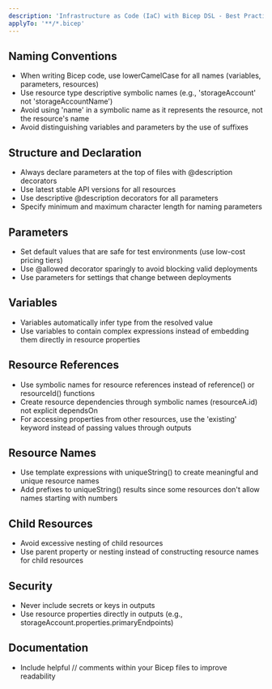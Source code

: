 ```yaml
---
description: 'Infrastructure as Code (IaC) with Bicep DSL - Best Practices and Guidelines'
applyTo: '**/*.bicep'
---
```


## Naming Conventions

-   When writing Bicep code, use lowerCamelCase for all names (variables, parameters, resources)
-   Use resource type descriptive symbolic names (e.g., 'storageAccount' not 'storageAccountName')
-   Avoid using 'name' in a symbolic name as it represents the resource, not the resource's name
-   Avoid distinguishing variables and parameters by the use of suffixes

## Structure and Declaration

-   Always declare parameters at the top of files with @description decorators
-   Use latest stable API versions for all resources
-   Use descriptive @description decorators for all parameters
-   Specify minimum and maximum character length for naming parameters

## Parameters

-   Set default values that are safe for test environments (use low-cost pricing tiers)
-   Use @allowed decorator sparingly to avoid blocking valid deployments
-   Use parameters for settings that change between deployments

## Variables

-   Variables automatically infer type from the resolved value
-   Use variables to contain complex expressions instead of embedding them directly in resource properties

## Resource References

-   Use symbolic names for resource references instead of reference() or resourceId() functions
-   Create resource dependencies through symbolic names (resourceA.id) not explicit dependsOn
-   For accessing properties from other resources, use the 'existing' keyword instead of passing values through outputs

## Resource Names

-   Use template expressions with uniqueString() to create meaningful and unique resource names
-   Add prefixes to uniqueString() results since some resources don't allow names starting with numbers

## Child Resources

-   Avoid excessive nesting of child resources
-   Use parent property or nesting instead of constructing resource names for child resources

## Security

-   Never include secrets or keys in outputs
-   Use resource properties directly in outputs (e.g., storageAccount.properties.primaryEndpoints)

## Documentation

-   Include helpful // comments within your Bicep files to improve readability
